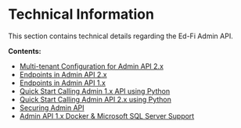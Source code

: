 # Technical Information

This section contains technical details regarding the Ed-Fi Admin API.

**Contents:**

* [Multi-tenant Configuration for Admin API 2.x](multi-tenant-configuration-for-admin-api-2x.md)
* [Endpoints in Admin API 2.x](endpoints-in-admin-api-2x.md)
* [Endpoints in Admin API 1.x](endpoints-in-admin-api-1x.md)
* [Quick Start Calling Admin 1.x API using Python](quick-start-calling-admin-1x-api-using-python.md)
* [Quick Start Calling Admin API 2.x using Python](quick-start-calling-admin-api-2x-using-python.md)
* [Securing Admin API](securing-admin-api.md)
* [Admin API 1.x Docker & Microsoft SQL Server Support](admin-api-1x-docker-microsoft-sql-server-support.md)
